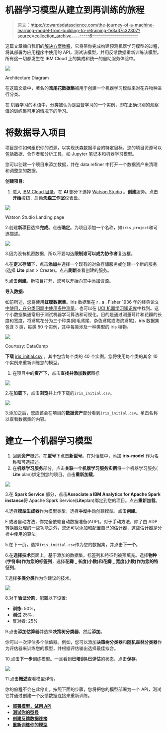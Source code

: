 # 机器学习模型从建立到再训练的旅程

> 原文：<https://towardsdatascience.com/the-journey-of-a-machine-learning-model-from-building-to-retraining-fe3a37c32307?source=collection_archive---------6----------------------->

这篇文章摘自我们的[解决方案教程](https://console.bluemix.net/docs/tutorials/create-deploy-retrain-machine-learning-model.html#build-deploy-test-and-retrain-a-predictive-machine-learning-model)，它将带你完成构建预测机器学习模型的过程，将其部署为应用程序中使用的 API，测试该模型，并用反馈数据重新训练该模型。所有这一切都发生在 IBM Cloud 上的集成和统一的自助服务体验中。

![](img/909772b2794bcc05c76785ab4fc022ae.png)

Architecture Diagram

在这篇文章中，著名的**鸢尾花数据集**被用于创建一个机器学习模型来对花卉物种进行分类。

在 机器学习的术语中，分类被认为是监督学习的一个实例，即在正确识别的观察值的训练集可用的情况下的学习。

# 将数据导入项目

项目是你如何组织你的资源，以实现沃森数据平台的特定目标。您的项目资源可以包括数据、合作者和分析工具，如 Jupyter 笔记本和机器学习模型。

您可以创建一个项目来添加数据，并在 data refiner 中打开一个数据资产来清理和调整您的数据。

**创建项目:**

1.  进入 [IBM Cloud 目录](https://console.bluemix.net/catalog)，在 **AI** 部分下选择 [Watson Studio](https://console.bluemix.net/catalog/services/data-science-experience?taxonomyNavigation=app-services) 。**创建**服务。点击**开始**按钮，启动**沃森工作室**仪表盘。

![](img/17a31524a1d4155a7668b1d043ca3b1e.png)

Watson Studio Landing page

2.创建**新项目**选择**完成**。点击**确定**。为项目添加一个名称，如`iris_project`和可选描述。

![](img/8aa63d599e5dadd5ad91d56f4c815acd.png)

3.因为没有机密数据，所以不要勾选**限制谁可以成为协作者**复选框。

4.在**定义存储**下，点击**添加**并选择一个现有的对象存储服务或创建一个新的服务(选择 **Lite** plan > Create)。点击**刷新**查看创建的服务。

5.点击**创建**。新项目打开，您可以开始向其中添加资源。

**导入数据:**

如前所述，您将使用**虹膜数据集**。Iris 数据集在 r . a . Fisher 1936 年的经典论文[中使用，在分类问题中使用多种测量](http://rcs.chemometrics.ru/Tutorials/classification/Fisher.pdf)，也可以在 [UCI 机器学习知识库](http://archive.ics.uci.edu/ml/)中找到。这个小数据集通常用于测试机器学习算法和可视化。目的是通过测量萼片和花瓣的长度和宽度，将鸢尾花分为三个种类(刚毛鸢尾、杂色鸢尾或海滨鸢尾)。iris 数据集包含 3 类，每类 50 个实例，其中每类涉及一种类型的 iris 植物。

![](img/a38ea0f158755a4048dc81461e1534bc.png)

Courtesy: DataCamp

**下载** [iris_initial.csv](https://ibm.box.com/shared/static/nnxx7ozfvpdkjv17x4katwu385cm6k5d.csv) ，其中包含每个类的 40 个实例。您将使用每个类的其余 10 个实例来重新训练您的模型。

1.  在项目中的**资产**下，点击**查找并添加数据**图标

![](img/30423c082579d27d0ffc43001b63e5f4.png)

2.在**加载**下，点击**浏览**并上传下载的`iris_initial.csv`。

![](img/9aa6cfe6f30b9c08d8119758ae737e65.png)

3.添加之后，您应该会在项目的**数据资产**部分看到`iris_initial.csv`。单击名称以查看数据集的内容。

# 建立一个机器学习模型

1.  回到**资产**概述，在**型号**下点击**新型号**。在对话框中，添加 **iris-model** 作为名称和可选描述。
2.  在**机器学习服务**部分，点击**关联一个机器学习服务实例**将一个机器学习服务( **Lite** plan)绑定到您的项目。点击**重新加载**。

![](img/8bc043e2934a59ca0faa61433c6baf55.png)

3.在 **Spark Service** 部分，点击**Associate a IBM Analytics for Apache Spark instance**将 Apache Spark Service(**Lite**plan)绑定到您的项目。点击**重新加载**。

4.选择**模型生成器**作为模型类型，选择**手动**手动创建模型。点击**创建**。

F 或者自动方法，你完全依赖自动数据准备(ADP)。对于手动方法，除了由 ADP 转换器处理的一些功能之外，您还可以添加和配置自己的估计器，这些估计器是分析中使用的算法。

5.在下一页，选择`iris_initial.csv`作为您的数据集，并点击**下一个**。

6.在**选择技术**页面上，基于添加的数据集，标签列和特征列被预填充。选择**物种(字符串)**作为您的**标签列**，选择**花瓣 _ 长度(小数)**和**花瓣 _ 宽度(小数)**作为您的**特征列**。

7.选择**多类分类**作为你建议的技术。

![](img/8c1f03ebb3971c9417da9438922970b9.png)

8.对于**验证分割**，配置以下设置:

*   **训练:** 50%，
*   **测试** 25%，
*   反对者: 25%

9.点击**添加估算器**并选择**决策树分类器**，然后**添加**。

你可以一次评估多个估值器。例如，您可以添加**决策树分类器**和**随机森林分类器**作为评估器来训练您的模型，并根据评估输出选择最佳拟合。

10.点击**下一步**训练模型。一旦看到**已培训&已评估**的状态，点击**保存**。

![](img/01082117792e7cd5cb0f1301226723d1.png)

11.点击**概述**查看模型详情。

你的旅程不会在此停止。按照下面的步骤，您将把您的模型部署为一个 API，测试它并通过创建一个反馈数据连接来重新训练。

*   [**部署模型，试用 API**](https://console.bluemix.net/docs/tutorials/create-deploy-retrain-machine-learning-model.html#deploy-the-model-and-try-out-the-api)
*   [**测试你的型号**](https://console.bluemix.net/docs/tutorials/create-deploy-retrain-machine-learning-model.html#test-your-model)
*   [**创建反馈数据连接**](https://console.bluemix.net/docs/tutorials/create-deploy-retrain-machine-learning-model.html#create-a-feedback-data-connection)
*   [**重新训练你的模型**](https://console.bluemix.net/docs/tutorials/create-deploy-retrain-machine-learning-model.html#re-train-your-model)